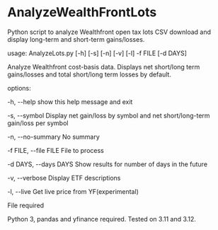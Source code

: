 # AnalyzeWealthFrontLots
Python script to analyze Wealthfront open tax lots CSV download and display long-term and short-term gains/losses.

usage: AnalyzeLots.py [-h] [-s] [-n] [-v] [-l] -f FILE [-d DAYS]

Analyze Wealthfront cost-basis data. Displays net short/long term gains/losses and total short/long term losses by default.

options:

  -h, --help            show this help message and exit
  
  -s, --symbol          Display net gain/loss by symbol and net short/long-term gain/loss per symbol

  -n, --no-summary      No summary
  
  -f FILE, --file FILE  File to process

  -d DAYS, --days DAYS  Show results for number of days in the future

  -v, --verbose         Display ETF descriptions

  -l, --live            Get live price from YF(experimental)

File required

Python 3, pandas and yfinance required. Tested on 3.11 and 3.12.
